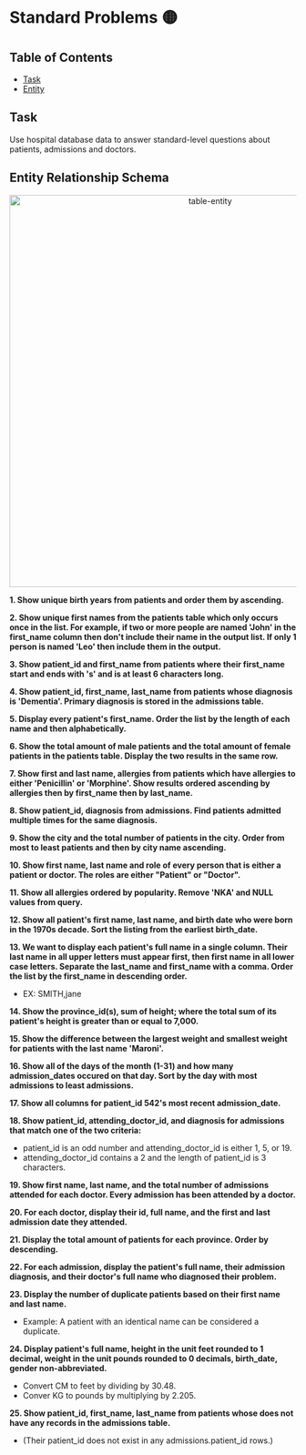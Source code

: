 # Standard Problems 🟡

## Table of Contents
+ [Task](https://github.com/jrgem/SQL-Practice/tree/main/Standard-Problems#task)
+ [Entity](https://github.com/jrgem/SQL-Practice/tree/main/Standard-Problems#entity-relationship-schema)

## Task
Use hospital database data to answer standard-level questions about patients, admissions and doctors.                   

## Entity Relationship Schema
<p align="center">
<img width="689" alt="table-entity" src="https://github.com/jrgem/SQL-Practice/assets/145512344/f513a598-f51e-4903-b1fd-a30c5952e124">
</p>

**1. Show unique birth years from patients and order them by ascending.**

**2. Show unique first names from the patients table which only occurs once in the list.
For example, if two or more people are named 'John' in the first_name column then don't include their name in the output list. If only 1 person is named 'Leo' then include them in the output.**

**3. Show patient_id and first_name from patients where their first_name start and ends with 's' and is at least 6 characters long.**

**4. Show patient_id, first_name, last_name from patients whose diagnosis is 'Dementia'.
Primary diagnosis is stored in the admissions table.**

**5. Display every patient's first_name.
Order the list by the length of each name and then alphabetically.**

**6. Show the total amount of male patients and the total amount of female patients in the patients table.
Display the two results in the same row.**

**7. Show first and last name, allergies from patients which have allergies to either 'Penicillin' or 'Morphine'.
Show results ordered ascending by allergies then by first_name then by last_name.**

**8. Show patient_id, diagnosis from admissions. Find patients admitted multiple times for the same diagnosis.**

**9. Show the city and the total number of patients in the city. Order from most to least patients and then by city name ascending.**

**10. Show first name, last name and role of every person that is either a patient or doctor. The roles are either "Patient" or "Doctor".**

**11. Show all allergies ordered by popularity. Remove 'NKA' and NULL values from query.**

**12. Show all patient's first name, last name, and birth date who were born in the 1970s decade. Sort the listing from the earliest birth_date.**

**13. We want to display each patient's full name in a single column. Their last name in all upper letters must appear first, then first name in all lower case letters. Separate the last_name and first_name with a comma. Order the list by the first_name in descending order.**
- EX: SMITH,jane

**14. Show the province_id(s), sum of height; where the total sum of its patient's height is greater than or equal to 7,000.**

**15. Show the difference between the largest weight and smallest weight for patients with the last name 'Maroni'.**

**16. Show all of the days of the month (1-31) and how many admission_dates occured on that day. Sort by the day with most admissions to least admissions.**

**17. Show all columns for patient_id 542's most recent admission_date.**

**18. Show patient_id, attending_doctor_id, and diagnosis for admissions that match one of the two criteria:**
- patient_id is an odd number and attending_doctor_id is either 1, 5, or 19.
- attending_doctor_id contains a 2 and the length of patient_id is 3 characters.

**19. Show first name, last name, and the total number of admissions attended for each doctor. Every admission has been attended by a doctor.**

**20. For each doctor, display their id, full name, and the first and last admission date they attended.**

**21. Display the total amount of patients for each province. Order by descending.**

**22. For each admission, display the patient's full name, their admission diagnosis, and their doctor's full name who diagnosed their problem.**

**23. Display the number of duplicate patients based on their first name and last name.**
- Example: A patient with an identical name can be considered a duplicate.

**24. Display patient's full name, height in the unit feet rounded to 1 decimal, weight in the unit pounds rounded to 0 decimals, birth_date, gender non-abbreviated.**
- Convert CM to feet by dividing by 30.48.
- Conver KG to pounds by multiplying by 2.205.

**25. Show patient_id, first_name, last_name from patients whose does not have any records in the admissions table.** 
- (Their patient_id does not exist in any admissions.patient_id rows.)
